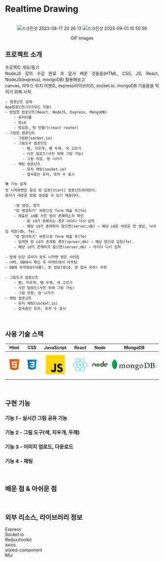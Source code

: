 # Realtime Drawing

<p align="center">
  <br>
    <img width="759" alt="스크린샷 2023-08-17 20 26 13" src="https://github.com/PerSeMaverick/realtimeDrawing/assets/104728148/cf8f0452-040d-4939-b38b-d22e5bdc3afb">
    <img width="759" alt="스크린샷 2023-09-01 10 50 56" src="https://github.com/PerSeMaverick/realtimeDrawing/assets/104728148/3d5b5a48-e42c-4724-a946-86697876554b">
</p>
<p align="center">
  GIF Images
</p>

## 프로젝트 소개

<p align="justify">
프로젝트 개요/동기<br>
NodeJS 강의 수강 완료 후 앞서 배운 것들을(HTML, CSS, JS, React, NodeJS(express), mongoDB) 활용해보고<br>
canvas, 마우스 위치 이벤트, express라이브러리, socket.io, mongoDB 기술들을 익히기 위해 시작.

~~~
💡 컴포넌트 설계
App컴포넌트(다크모드 지원)
- 방입장 컴포넌트(React, NodeJS, Express, MongoDB)
    - 유저이름
    - 방id
    - 방입장, 방 만들기(react router)
- 그림판 컴포넌트
    - 그림판(socket.io)
    - 그림도구 컴포넌트
        - 펜, 지우개, 펜 두께, 색 고르기
        - 사진 업로드(사진 위에 그림 가능)
        - 그림 저장, 방 나가기
    - 채팅 컴포넌트
        - 유저 채팅(socket.io)
        - 접속중인 유저, 유저 수 표시
~~~
~~~
🛠 기능 설계
첫 시작화면은 항상 방 입장(start) 컴포넌트여야한다. 
유저가 새로운 방을 생성할 수 있기 때문이다.

    💡방 생성, 참가
    "방 생성하기" 버튼으로 form 제출 후(fe)
    - 제출된 id를 가진 방이 존재하는지 확인
        - 방 id가 중복되는 경우 아이디 다시 입력
        - 해당 id가 존재하지 않으면(server,db) ⇒ 해당 id로 새로운 방 생성, 닉네임 저장(db, fe).
    "방 참가하기" 버튼으로 form 제출 후(fe)
    - 입력한 방 id가 존재할 경우(server,db) ⇒ 해당 방으로 입장(fe).
    - 해당 id가 존재하지 않으면(server,db) ⇒ 아이디 다시 입력

- 방에 있던 유저가 모두 나가면 방은 사라짐
- 서버, DB에서 확인 후 리액트에서 라우팅
- DB에 유저정보(이름), 방 정보(방id, 방 접속 유저) 저장

- 그림도구 컴포넌트
    - 펜, 지우개, 펜 두께, 색 고르기
    - 사진 업로드(사진 위에 그림 가능)
    - 그림 저장, 방 나가기
- 채팅 컴포넌트
    - 유저 채팅(socket.io)
    - 접속중인 유저, 유저 수 표시
~~~
</p>

<br>

## 사용 기술 스택

|   Html  |  CSS   | JavaScript |   React   |   Node  |    MongoDB   |
| :-----: | :----: | :--------: |  :------: | :-----: |    :-----:   |
| ![html] | ![css] |   ![js]    |  ![react] | ![node] |  ![mongodb]  |

<br>

## 구현 기능

### 기능 1 - 실시간 그림 공유 기능

### 기능 2 - 그림 도구(색, 지우개, 두께)

### 기능 3 - 이미지 업로드, 다운로드

### 기능 4 - 채팅

<br>

## 배운 점 & 아쉬운 점

<p align="justify">

</p>

<br>

## 외부 리소스, 라이브러리 정보
Express<br>
Socket.io<br>
Redux/toolkit<br>
axios<br>
styled-component<br>
Mui

<!-- ## 라이센스

MIT &copy; [NoHack](mailto:lbjp114@gmail.com)
-->

<!-- Stack Icon Refernces -->

[html]: /icon/html.svg
[css]: /icon/css.svg
[js]: /icon/javascript.svg
[react]: /icon/react.svg
[node]: /icon/node.svg
[mongodb]: /icon/mongodb.svg
